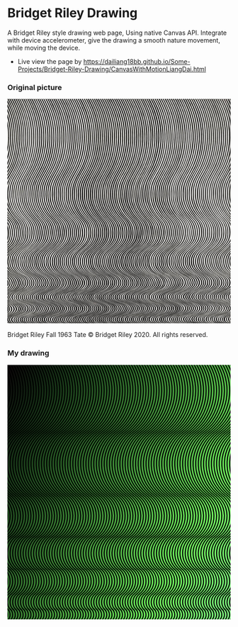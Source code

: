 # Bridget Riley Drawing
A Bridget Riley style drawing web page, Using native Canvas API. Integrate with device accelerometer, give the drawing a smooth nature movement, while moving the device.

* Live view the page by https://dailiang18bb.github.io/Some-Projects/Bridget-Riley-Drawing/CanvasWithMotionLiangDai.html

### Original picture

![alt text](https://github.com/dailiang18bb/Some-Projects/blob/master/Bridget-Riley-Drawing/T00616_10.jpg "Bridget Riley Fall 1963 Tate © Bridget Riley 2020. All rights reserved.")

Bridget Riley
Fall 1963
Tate
© Bridget Riley 2020. All rights reserved.

### My drawing

![alt text](https://github.com/dailiang18bb/Some-Projects/blob/master/Bridget-Riley-Drawing/Screen%20Shot%202020-02-19%20at%205.12.16%20PM.png "My drawing")

